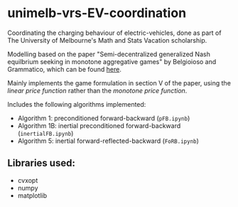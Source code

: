 # unimelb-vrs-EV-coordination
Coordinating the charging behaviour of electric-vehicles, done as part of The University of Melbourne's Math and Stats Vacation scholarship.

Modelling based on the paper "Semi-decentralized generalized Nash equilbrium seeking in monotone aggregative games" by Belgioioso and Grammatico, which can be found [here](https://arxiv.org/abs/2003.04031).

Mainly implements the game formulation in section V of the paper, using the *linear price function* rather than the *monotone price function*. 

Includes the following algorithms implemented:
- Algorithm 1: preconditioned forward-backward (```pFB.ipynb```)
- Algorithm 1B: inertial preconditioned forward-backward (```inertialFB.ipynb```)
- Algorithm 5: inertial forward-reflected-backward (```FoRB.ipynb```)

## Libraries used:
- cvxopt
- numpy
- matplotlib